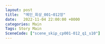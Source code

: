 ```yaml
---
layout: post
title:  "메인_회상_001~012장"
date:   2022-11-04 22:00:00 +0000
categories: Main
Tags: Story Main
SceneCode: ["scene_skip_cp001-012_q1_s10"]
---
```

